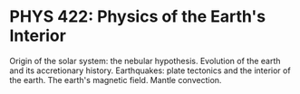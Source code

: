 # PHYS 422: Physics of the Earth's Interior

Origin of the solar system: the nebular hypothesis. Evolution of the earth and its accretionary history. Earthquakes: plate tectonics and the interior of the earth. The earth's magnetic field. Mantle convection.